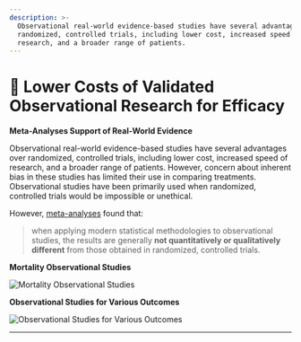 ```yaml
---
description: >-
  Observational real-world evidence-based studies have several advantages over
  randomized, controlled trials, including lower cost, increased speed of
  research, and a broader range of patients.
---
```


# 👀 Lower Costs of Validated Observational Research for Efficacy

**Meta-Analyses Support of Real-World Evidence**

Observational real-world evidence-based studies have several advantages over randomized, controlled trials, including lower cost, increased speed of research, and a broader range of patients. However, concern about inherent bias in these studies has limited their use in comparing treatments. Observational studies have been primarily used when randomized, controlled trials would be impossible or unethical.

However, [meta-analyses](https://www.nejm.org/doi/full/10.1056/NEJM200006223422506) found that:

> when applying modern statistical methodologies to observational studies, the results are generally **not quantitatively or qualitatively different** from those obtained in randomized, controlled trials.

**Mortality Observational Studies**

![Mortality Observational Studies](https://static.crowdsourcingcures.org/dfda/assets/observational-vs-randomized-effect-sizes.png)

**Observational Studies for Various Outcomes**

![Observational Studies for Various Outcomes](https://static.crowdsourcingcures.org/dfda/assets/observational-vs-randomized-trial-effect-sizes.png)

****
